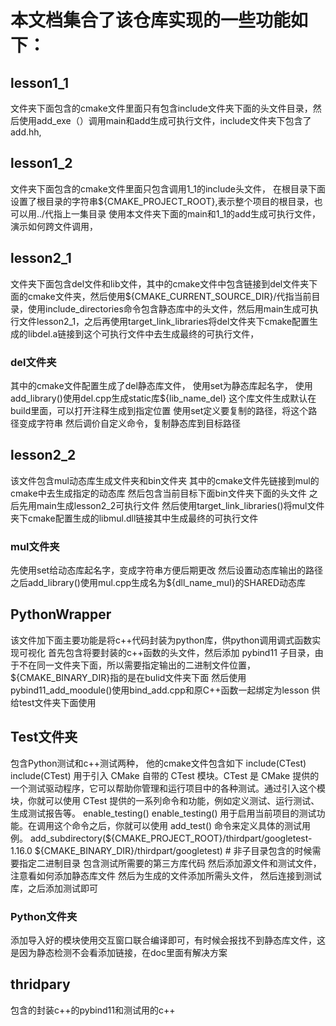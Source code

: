 # 本文档集合了该仓库实现的一些功能如下：
## lesson1_1
文件夹下面包含的cmake文件里面只有包含include文件夹下面的头文件目录，然后使用add_exe（）调用main和add生成可执行文件，include文件夹下包含了add.hh,
## lesson1_2
文件夹下面包含的cmake文件里面只包含调用1_1的include头文件，
在根目录下面设置了根目录的字符串${CMAKE_PROJECT_ROOT},表示整个项目的根目录，也可以用../代指上一集目录
使用本文件夹下面的main和1_1的add生成可执行文件，演示如何跨文件调用，
## lesson2_1
文件夹下面包含del文件和lib文件，其中的cmake文件中包含链接到del文件夹下面的cmake文件夹，然后使用${CMAKE_CURRENT_SOURCE_DIR}/代指当前目录，使用include_directories命令包含静态库中的头文件，然后用main生成可执行文件lesson2_1，之后再使用target_link_libraries将del文件夹下cmake配置生成的libdel.a链接到这个可执行文件中去生成最终的可执行文件，
### del文件夹
其中的cmake文件配置生成了del静态库文件，
使用set为静态库起名字，
使用add_library()使用del.cpp生成static库${lib_name_del} 
这个库文件生成默认在build里面，可以打开注释生成到指定位置
使用set定义要复制的路径，将这个路径变成字符串
然后调价自定义命令，复制静态库到目标路径
## lesson2_2
该文件包含mul动态库生成文件夹和bin文件夹
其中的cmake文件先链接到mul的cmake中去生成指定的动态库
然后包含当前目标下面bin文件夹下面的头文件
之后先用main生成lesson2_2可执行文件
然后使用target_link_libraries()将mul文件夹下cmake配置生成的libmul.dll链接其中生成最终的可执行文件
### mul文件夹
先使用set给动态库起名字，变成字符串方便后期更改
然后设置动态库输出的路径
之后add_library()使用mul.cpp生成名为${dll_name_mul}的SHARED动态库
## PythonWrapper
该文件加下面主要功能是将c++代码封装为python库，供python调用调式函数实现可视化
首先包含将要封装的c++函数的头文件，然后添加 pybind11 子目录，由于不在同一文件夹下面，所以需要指定输出的二进制文件位置，${CMAKE_BINARY_DIR}指的是在bulid文件夹下面
然后使用pybind11_add_moodule()使用bind_add.cpp和原C++函数一起绑定为lesson
供给test文件夹下面使用
## Test文件夹
包含Python测试和c++测试两种，
他的cmake文件包含如下
include(CTest)
include(CTest) 用于引入 CMake 自带的 CTest 模块。CTest 是 CMake 提供的一个测试驱动程序，它可以帮助你管理和运行项目中的各种测试。通过引入这个模块，你就可以使用 CTest 提供的一系列命令和功能，例如定义测试、运行测试、生成测试报告等。
enable_testing()
enable_testing() 用于启用当前项目的测试功能。在调用这个命令之后，你就可以使用 add_test() 命令来定义具体的测试用例。
add_subdirectory(${CMAKE_PROJECT_ROOT}/thirdpart/googletest-1.16.0
    ${CMAKE_BINARY_DIR}/thirdpart/googletest) # 非子目录包含的时候需要指定二进制目录
包含测试所需要的第三方库代码
然后添加源文件和测试文件，注意看如何添加静态库文件
然后为生成的文件添加所需头文件，
然后连接到测试库，之后添加测试即可
### Python文件夹
添加导入好的模块使用交互窗口联合编译即可，有时候会报找不到静态库文件，这是因为静态检测不会看添加链接，在doc里面有解决方案
## thridpary
包含的封装c++的pybind11和测试用的c++